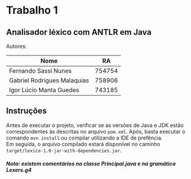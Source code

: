 # Trabalho 1

## Analisador léxico com ANTLR em Java

Autores:

|Nome|RA|
|---|---|
|Fernando Sassi Nunes | 754754|
|Gabriel Rodrigues Malaquias | 758906|
|Igor Lúcio Manta Guedes | 743185|

## Instruções

Antes de executar o projeto, verificar se as versões de Java e JDK estão correspondentes às descritas no arquivo `pom.xml`. Após, basta executar o comando `mvn install` ou compilar utilizando a IDE de prefência.  
Em seguida, o arquivo compilado estará disponível no caminho `target/lexico-1.0-jar-with-dependencies.jar`.  

##### Nota: existem comentários na classe Principal.java e na gramática Lexers.g4